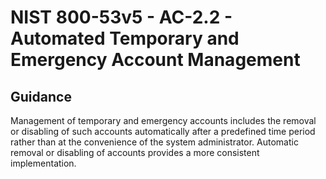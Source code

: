 # NIST 800-53v5 - AC-2.2 - Automated Temporary and Emergency Account Management
## Guidance
Management of temporary and emergency accounts includes the removal or disabling of such accounts automatically after a predefined time period rather than at the convenience of the system administrator. Automatic removal or disabling of accounts provides a more consistent implementation.